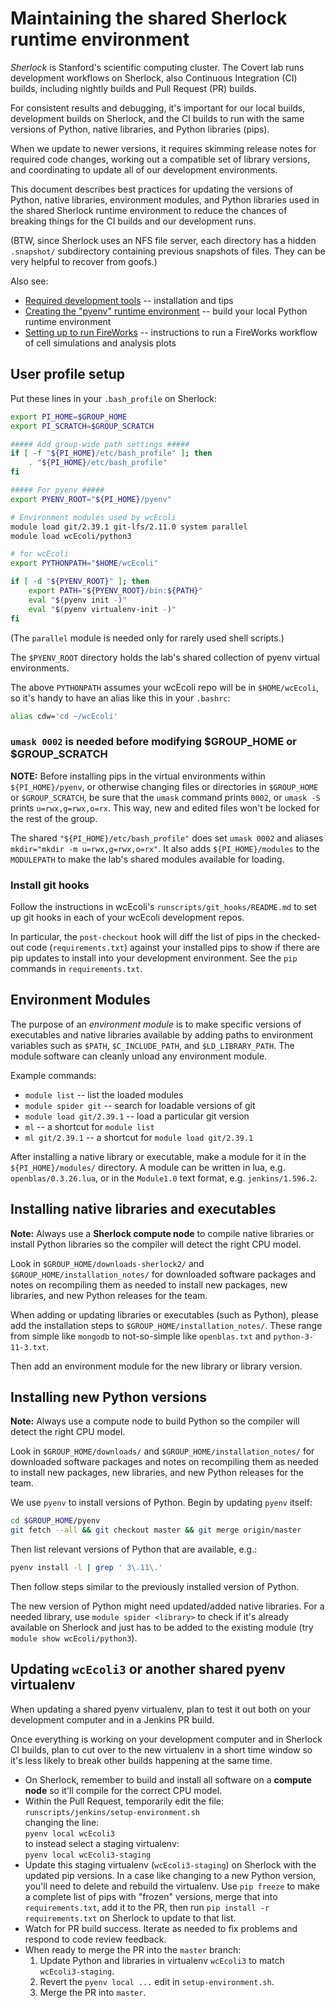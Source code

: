 # Maintaining the shared Sherlock runtime environment

_Sherlock_ is Stanford's scientific computing cluster. The Covert lab runs development workflows on Sherlock, also Continuous Integration (CI) builds, including nightly builds and Pull Request (PR) builds.

For consistent results and debugging, it's important for our local builds, development builds on Sherlock, and the CI builds to run with the same versions of Python, native libraries, and Python libraries (pips).

When we update to newer versions, it requires skimming release notes for required code changes, working out a compatible set of library versions, and coordinating to update all of our development environments.

This document describes best practices for updating the versions of Python, native libraries, environment modules, and Python libraries used in the shared Sherlock runtime environment to reduce the chances of breaking things for the CI builds and our development runs.

(BTW, since Sherlock uses an NFS file server, each directory has a hidden `.snapshot/` subdirectory containing previous snapshots of files. They can be very helpful to recover from goofs.)


Also see:
* [Required development tools](dev-tools.md) -- installation and tips
* [Creating the "pyenv" runtime environment](create-pyenv.md) -- build your local Python runtime environment
* [Setting up to run FireWorks](wholecell/fireworks/README.md) -- instructions to run a FireWorks workflow of cell simulations and analysis plots


## User profile setup

Put these lines in your `.bash_profile` on Sherlock:

```bash
export PI_HOME=$GROUP_HOME
export PI_SCRATCH=$GROUP_SCRATCH

##### Add group-wide path settings #####
if [ -f "${PI_HOME}/etc/bash_profile" ]; then
    . "${PI_HOME}/etc/bash_profile"
fi

##### For pyenv #####
export PYENV_ROOT="${PI_HOME}/pyenv"

# Environment modules used by wcEcoli
module load git/2.39.1 git-lfs/2.11.0 system parallel
module load wcEcoli/python3

# for wcEcoli
export PYTHONPATH="$HOME/wcEcoli"

if [ -d "${PYENV_ROOT}" ]; then
    export PATH="${PYENV_ROOT}/bin:${PATH}"
    eval "$(pyenv init -)"
    eval "$(pyenv virtualenv-init -)"
fi
```

(The `parallel` module is needed only for rarely used shell scripts.)

The `$PYENV_ROOT` directory holds the lab's shared collection of pyenv virtual environments.

The above `PYTHONPATH` assumes your wcEcoli repo will be in `$HOME/wcEcoli`,
so it's handy to have an alias like this in your `.bashrc`:

```bash
alias cdw='cd ~/wcEcoli'
```

### `umask 0002` is needed before modifying $GROUP_HOME or $GROUP_SCRATCH

**NOTE:** Before installing pips in the virtual environments within `${PI_HOME}/pyenv`, or otherwise changing files or directories in `$GROUP_HOME` or `$GROUP_SCRATCH`, be sure that the `umask` command prints `0002`, or `umask -S` prints `u=rwx,g=rwx,o=rx`. This way, new and edited files won't be locked for the rest of the group.

The shared `"${PI_HOME}/etc/bash_profile"` does set `umask 0002` and aliases `mkdir="mkdir -m u=rwx,g=rwx,o=rx"`. It also adds `${PI_HOME}/modules` to the `MODULEPATH` to make the lab's shared modules available for loading.

### Install git hooks

Follow the instructions in wcEcoli's `runscripts/git_hooks/README.md` to set up git hooks in each of your wcEcoli development repos.

In particular, the `post-checkout` hook will diff the list of pips in the checked-out code (`requirements.txt`) against your installed pips to show if there are pip updates to install into your development environment. See the `pip` commands in `requirements.txt`.


## Environment Modules

The purpose of an _environment module_ is to make specific versions of executables and native libraries available by adding paths to environment variables such as `$PATH`, `$C_INCLUDE_PATH`, and `$LD_LIBRARY_PATH`. The module software can cleanly unload any environment module.

Example commands:
* `module list` -- list the loaded modules
* `module spider git` -- search for loadable versions of git
* `module load git/2.39.1` -- load a particular git version
* `ml` -- a shortcut for `module list`
* `ml git/2.39.1` -- a shortcut for `module load git/2.39.1`

After installing a native library or executable, make a module for it in the `${PI_HOME}/modules/` directory. A module can be written in lua, e.g. `openblas/0.3.26.lua`, or in the `Module1.0` text format, e.g. `jenkins/1.596.2`.


## Installing native libraries and executables

**Note:** Always use a **Sherlock compute node** to compile native libraries or install Python libraries so the compiler will detect the right CPU model.

Look in `$GROUP_HOME/downloads-sherlock2/` and `$GROUP_HOME/installation_notes/` for downloaded software packages and notes on recompiling them as needed to install new packages, new libraries, and new Python releases for the team.

When adding or updating libraries or executables (such as Python), please add the installation steps to `$GROUP_HOME/installation_notes/`. These range from simple like `mongodb` to not-so-simple like `openblas.txt` and `python-3-11-3.txt`.

Then add an environment module for the new library or library version.


## Installing new Python versions

**Note:** Always use a compute node to build Python so the compiler will detect the right CPU model.

Look in `$GROUP_HOME/downloads/` and `$GROUP_HOME/installation_notes/` for downloaded software packages and notes on recompiling them as needed to install new packages, new libraries, and new Python releases for the team.

We use `pyenv` to install versions of Python. Begin by updating `pyenv` itself:

```bash
cd $GROUP_HOME/pyenv
git fetch --all && git checkout master && git merge origin/master
```

Then list relevant versions of Python that are available, e.g.:

```bash
pyenv install -l | grep ' 3\.11\.'
```

Then follow steps similar to the previously installed version of Python.

The new version of Python might need updated/added native libraries. For a needed library, use `module spider <library>` to check if it's already available on Sherlock and just has to be added to the existing module (try `module show wcEcoli/python3`).


## Updating `wcEcoli3` or another shared pyenv virtualenv

When updating a shared pyenv virtualenv, plan to test it out both on your development computer and in a Jenkins PR build.

Once everything is working on your development computer and in Sherlock CI builds, plan to cut over to the new virtualenv in a short time window so it's less likely to break other builds happening at the same time.

* On Sherlock, remember to build and install all software on a **compute node** so it'll compile for the correct CPU model.
* Within the Pull Request, temporarily edit the file:  
  `runscripts/jenkins/setup-environment.sh`  
  changing the line:  
  `pyenv local wcEcoli3`  
  to instead select a staging virtualenv:  
  `pyenv local wcEcoli3-staging`
* Update this staging virtualenv (`wcEcoli3-staging`) on Sherlock with the updated pip versions. In a case like changing to a new Python version, you'll need to delete and rebuild the virtualenv. Use `pip freeze` to make a complete list of pips with "frozen" versions, merge that into `requirements.txt`, add it to the PR, then run `pip install -r requirements.txt` on Sherlock to update to that list.
* Watch for PR build success. Iterate as needed to fix problems and respond to code review feedback.
* When ready to merge the PR into the `master` branch:
  1. Update Python and libraries in virtualenv `wcEcoli3` to match `wcEcoli3-staging`.
  2. Revert the `pyenv local ...` edit in `setup-environment.sh`.
  3. Merge the PR into `master`.

